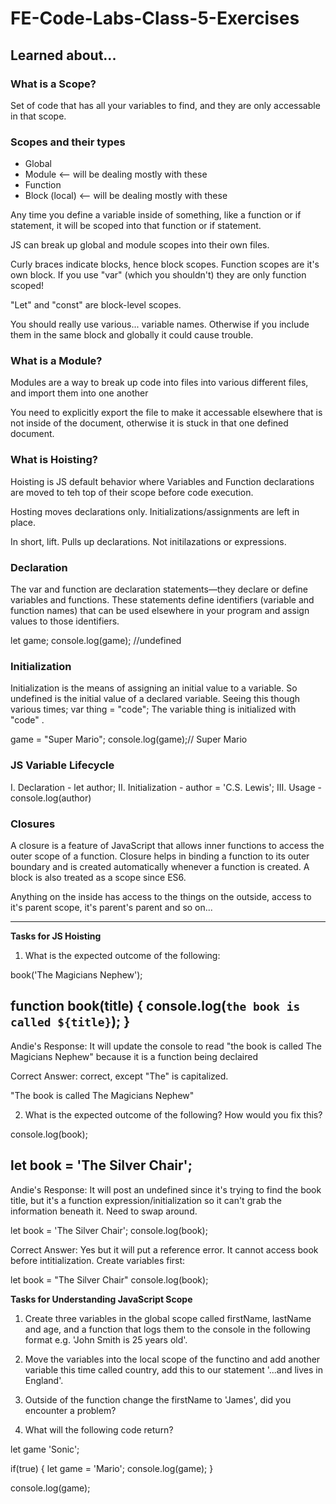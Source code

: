 # FE-Code-Labs-Class-5-Exercises

## Learned about... 

### What is a Scope?
Set of code that has all your variables to find, and they are only accessable in that scope.

### Scopes and their types
- Global
- Module <-- will be dealing mostly with these
- Function
- Block (local) <-- will be dealing mostly with these

Any time you define a variable inside of something, like a function or if statement, it will be scoped into that function or if statement.

JS can break up global and module scopes into their own files.

Curly braces indicate blocks, hence block scopes. Function scopes are it's own block. If you use "var" (which you shouldn't) they are only function scoped!

"Let" and "const" are block-level scopes.

You should really use various... variable names. Otherwise if you include them in the same block and globally it could cause trouble.

### What is a Module?
Modules are a way to break up code into files into various different files, and import them into one another

You need to explicitly export the file to make it accessable elsewhere that is not inside of the document, otherwise it is stuck in that one defined document.

### What is Hoisting?
Hoisting is JS default behavior where Variables and Function declarations are moved to teh top of their scope before code execution.

Hosting moves declarations only. Initializations/assignments are left in place.

In short, lift. Pulls up declarations. Not initilazations or expressions.

### Declaration
The var and function are declaration statements—they declare or define variables and functions. These statements define identifiers (variable and function names) that can be used elsewhere in your program and assign values to those identifiers.

let game;
console.log(game); //undefined

### Initialization
Initialization is the means of assigning an initial value to a variable. So undefined is the initial value of a declared variable. Seeing this though various times; var thing = "code"; The variable thing is initialized with "code" .

game = "Super Mario";
console.log(game);// Super Mario

### JS Variable Lifecycle
I. Declaration - let author;
II. Initialization - author = 'C.S. Lewis';
III. Usage - console.log(author)

### Closures
A closure is a feature of JavaScript that allows inner functions to access the outer scope of a function. Closure helps in binding a function to its outer boundary and is created automatically whenever a function is created. A block is also treated as a scope since ES6.

Anything on the inside has access to the things on the outside, access to it's parent scope, it's parent's parent and so on...

-----------------------------------------------------------------
**Tasks for JS Hoisting**
1. What is the expected outcome of the following:

book('The Magicians Nephew');

function book(title) {
    console.log(`the book is called ${title}`);
}
------------------------
Andie's Response: It will update the console to read "the book is called The Magicians Nephew" because it is a function being declaired

Correct Answer: correct, except "The" is capitalized.

"The book is called The Magicians Nephew"


2. What is the expected outcome of the following? How would you fix this?

console.log(book);

let book = 'The Silver Chair';
----------------------
Andie's Response: It will post an undefined since it's trying to find the book title, but it's a function expression/initialization so it can't grab the information beneath it. Need to swap around.

let book = 'The Silver Chair';
console.log(book);

Correct Answer: Yes but it will put a reference error. It cannot access book before intitialization. Create variables first:

let book = "The Silver Chair"
console.log(book);

**Tasks for Understanding JavaScript Scope**
1. Create three variables in the global scope called firstName, lastName and age, and a function that logs them to the console in the following format e.g. 'John Smith is 25 years old'.

2. Move the variables into the local scope of the functino and add another variable this time called country, add this to our statement '...and lives in England'.

3. Outside of the function change the firstName to 'James', did you encounter a problem?

4. What will the following code return?

let game 'Sonic';

if(true) {
    let game = 'Mario';
    console.log(game);
}

console.log(game);
